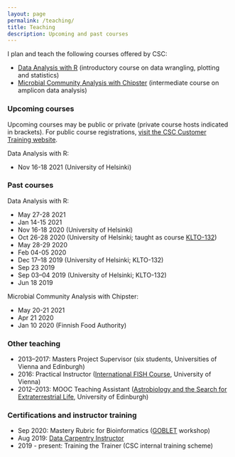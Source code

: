 ```yaml
---
layout: page
permalink: /teaching/
title: Teaching
description: Upcoming and past courses
---
```


I plan and teach the following courses offered by CSC:

- [Data Analysis with R](https://github.com/csc-training/da-with-r-remote) (introductory course on data wrangling, plotting and statistics)
- [Microbial Community Analysis with Chipster](https://github.com/csc-training/chipster-microbial) (intermediate course on amplicon data analysis)

### Upcoming courses

Upcoming courses may be public or private (private course hosts indicated in brackets).
For public course registrations, [visit the CSC Customer Training website](https://www.csc.fi/en/training).

Data Analysis with R:
- Nov 16-18 2021 (University of Helsinki)

### Past courses

Data Analysis with R:
- May 27-28 2021
- Jan 14-15 2021
- Nov 16-18 2020 (University of Helsinki)
- Oct 26-28 2020 (University of Helsinki; taught as course [KLTO-132](https://courses.helsinki.fi/en/klto-132))
- May 28-29 2020
- Feb 04-05 2020
- Dec 17–18 2019 (University of Helsinki; KLTO-132)
- Sep 23 2019
- Sep 03–04 2019 (University of Helsinki; KLTO-132)
- Jun 18 2019

Microbial Community Analysis with Chipster:
- May 20-21 2021
- Apr 21 2020
- Jan 10 2020 (Finnish Food Authority)

### Other teaching

- 2013–2017: Masters Project Supervisor (six students, Universities of Vienna and Edinburgh)
- 2016: Practical Instructor ([International FISH Course](http://www.microbial-ecology.net/international-fish-course), University of Vienna) 
- 2012–2013: MOOC Teaching Assistant ([Astrobiology and the Search for Extraterrestrial Life](https://www.coursera.org/learn/astrobiology), University of Edinburgh)

### Certifications and instructor training

- Sep 2020: Mastery Rubric for Bioinformatics ([GOBLET](https://mygoblet.org/) workshop)
- Aug 2019: [Data Carpentry Instructor](https://carpentries.org/)
- 2019 - present: Training the Trainer (CSC internal training scheme)

